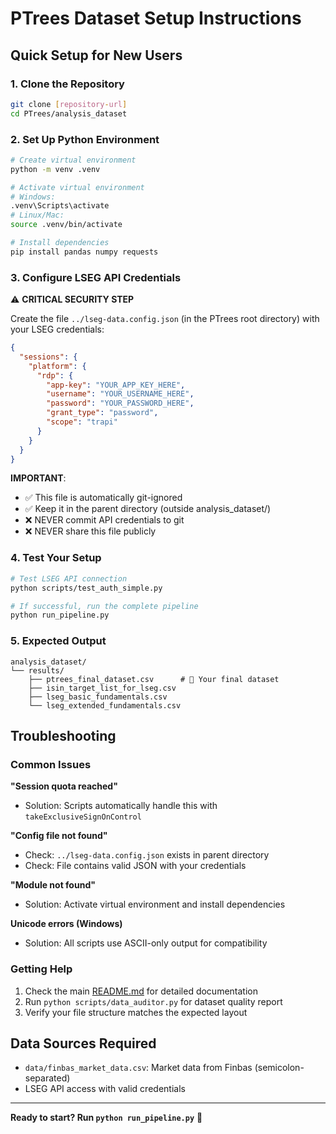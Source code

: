 # PTrees Dataset Setup Instructions

## Quick Setup for New Users

### 1. Clone the Repository
```bash
git clone [repository-url]
cd PTrees/analysis_dataset
```

### 2. Set Up Python Environment
```bash
# Create virtual environment
python -m venv .venv

# Activate virtual environment
# Windows:
.venv\Scripts\activate
# Linux/Mac:
source .venv/bin/activate

# Install dependencies
pip install pandas numpy requests
```

### 3. Configure LSEG API Credentials

⚠️ **CRITICAL SECURITY STEP**

Create the file `../lseg-data.config.json` (in the PTrees root directory) with your LSEG credentials:

```json
{
  "sessions": {
    "platform": {
      "rdp": {
        "app-key": "YOUR_APP_KEY_HERE",
        "username": "YOUR_USERNAME_HERE",
        "password": "YOUR_PASSWORD_HERE",
        "grant_type": "password",
        "scope": "trapi"
      }
    }
  }
}
```

**IMPORTANT**:
- ✅ This file is automatically git-ignored
- ✅ Keep it in the parent directory (outside analysis_dataset/)
- ❌ NEVER commit API credentials to git
- ❌ NEVER share this file publicly

### 4. Test Your Setup
```bash
# Test LSEG API connection
python scripts/test_auth_simple.py

# If successful, run the complete pipeline
python run_pipeline.py
```

### 5. Expected Output
```
analysis_dataset/
└── results/
    ├── ptrees_final_dataset.csv      # 🎯 Your final dataset
    ├── isin_target_list_for_lseg.csv
    ├── lseg_basic_fundamentals.csv
    └── lseg_extended_fundamentals.csv
```

## Troubleshooting

### Common Issues

**"Session quota reached"**
- Solution: Scripts automatically handle this with `takeExclusiveSignOnControl`

**"Config file not found"**
- Check: `../lseg-data.config.json` exists in parent directory
- Check: File contains valid JSON with your credentials

**"Module not found"**
- Solution: Activate virtual environment and install dependencies

**Unicode errors (Windows)**
- Solution: All scripts use ASCII-only output for compatibility

### Getting Help

1. Check the main [README.md](README.md) for detailed documentation
2. Run `python scripts/data_auditor.py` for dataset quality report
3. Verify your file structure matches the expected layout

## Data Sources Required

- `data/finbas_market_data.csv`: Market data from Finbas (semicolon-separated)
- LSEG API access with valid credentials

---
**Ready to start? Run `python run_pipeline.py`** 🚀